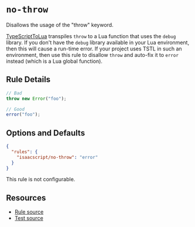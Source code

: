 # `no-throw`

Disallows the usage of the "throw" keyword.

[TypeScriptToLua](https://typescripttolua.github.io/) transpiles `throw` to a Lua function that uses the `debug` library. If you don't have the `debug` library available in your Lua environment, then this will cause a run-time error. If your project uses TSTL in such an environment, then use this rule to disallow `throw` and auto-fix it to `error` instead (which is a Lua global function).

## Rule Details

```ts
// Bad
throw new Error("foo");

// Good
error("foo");
```

## Options and Defaults

```json
{
  "rules": {
    "isaacscript/no-throw": "error"
  }
}
```

This rule is not configurable.

## Resources

- [Rule source](../../src/rules/no-throw.ts)
- [Test source](../../tests/rules/no-throw.test.ts)
